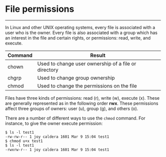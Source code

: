 # File permissions 
---
In Linux and other UNIX operating systems, every file is associated with a user who is the owner. Every file is also associated with a group which has an interest in the file and certain rights, or permissions: read, write, and execute.

|Command|Result|
|-------|-----------|
|chown|Used to change user ownership of a file or directory|
|chgrp|Used to change group ownership|
|chmod|Used to change the permissions on the file|

Files have three kinds of permissions: read (r), write (w), execute (x). These are generally represented as in the following order **rwx**.
These permissions affect three groups of owners: user (u), group (g), and others (o).


There are a number of different ways to use the ``chmod`` command. For instance, to give the owner execute permission:
```
$ ls -l test1
-rw-rw-r-- 1 joy caldera 1601 Mar 9 15:04 test1
$ chmod u+x test1
$ ls -l test1
-rwxrw-r-- 1 joy caldera 1601 Mar 9 15:04 test1
```



